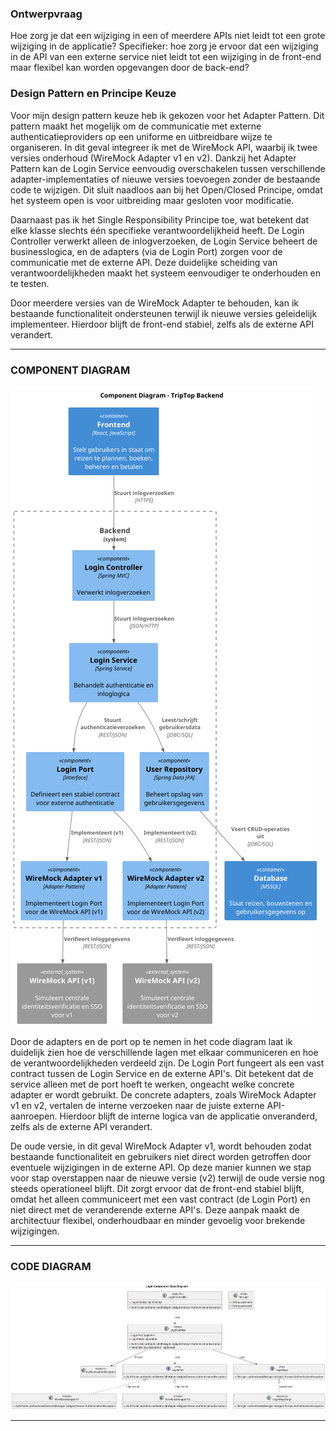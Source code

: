 
### Ontwerpvraag
Hoe zorg je dat een wijziging in een of meerdere APIs niet leidt tot een
grote wijziging in de applicatie? Specifieker: hoe zorg je ervoor dat
een wijziging in de API van een externe service niet leidt tot een
wijziging in de front-end maar flexibel kan worden opgevangen door de
back-end?

### Design Pattern en Principe Keuze

Voor mijn design pattern keuze heb ik gekozen voor het Adapter Pattern. Dit pattern maakt het mogelijk om de communicatie met externe authenticatieproviders op een uniforme en uitbreidbare wijze te organiseren. In dit geval integreer ik met de WireMock API, waarbij ik twee versies onderhoud (WireMock Adapter v1 en v2). Dankzij het Adapter Pattern kan de Login Service eenvoudig overschakelen tussen verschillende adapter-implementaties of nieuwe versies toevoegen zonder de bestaande code te wijzigen. Dit sluit naadloos aan bij het Open/Closed Principe, omdat het systeem open is voor uitbreiding maar gesloten voor modificatie.

Daarnaast pas ik het Single Responsibility Principe toe, wat betekent dat elke klasse slechts één specifieke verantwoordelijkheid heeft. De Login Controller verwerkt alleen de inlogverzoeken, de Login Service beheert de businesslogica, en de adapters (via de Login Port) zorgen voor de communicatie met de externe API. Deze duidelijke scheiding van verantwoordelijkheden maakt het systeem eenvoudiger te onderhouden en te testen.

Door meerdere versies van de WireMock Adapter te behouden, kan ik bestaande functionaliteit ondersteunen terwijl ik nieuwe versies geleidelijk implementeer. Hierdoor blijft de front-end stabiel, zelfs als de externe API verandert.

---



### COMPONENT DIAGRAM

![Component Diagram](component-Component_Diagram___TripTop_Backend.png)

Door de adapters en de port op te nemen in het code diagram laat ik duidelijk zien hoe de verschillende lagen met elkaar communiceren en hoe de verantwoordelijkheden verdeeld zijn. De Login Port fungeert als een vast contract tussen de Login Service en de externe API's. Dit betekent dat de service alleen met de port hoeft te werken, ongeacht welke concrete adapter er wordt gebruikt. De concrete adapters, zoals WireMock Adapter v1 en v2, vertalen de interne verzoeken naar de juiste externe API-aanroepen. Hierdoor blijft de interne logica van de applicatie onveranderd, zelfs als de externe API verandert.

De oude versie, in dit geval WireMock Adapter v1, wordt behouden zodat bestaande functionaliteit en gebruikers niet direct worden getroffen door eventuele wijzigingen in de externe API. Op deze manier kunnen we stap voor stap overstappen naar de nieuwe versie (v2) terwijl de oude versie nog steeds operationeel blijft. Dit zorgt ervoor dat de front-end stabiel blijft, omdat het alleen communiceert met een vast contract (de Login Port) en niet direct met de veranderende externe API's. Deze aanpak maakt de architectuur flexibel, onderhoudbaar en minder gevoelig voor brekende wijzigingen.

---

### CODE DIAGRAM
![Component Diagram](login-Login_Component_Class_Diagram.png)

    
---



